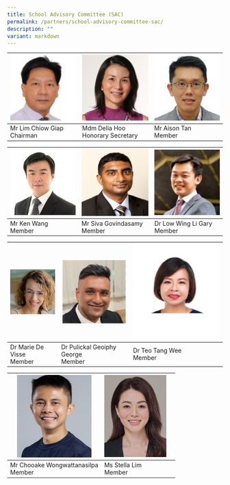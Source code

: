 ```yaml
---
title: School Advisory Committee (SAC)
permalink: /partners/school-advisory-committee-sac/
description: ""
variant: markdown
---
```

| ![](/images/SAC/Mr%20Lim%20Chiow%20Giap%20Chairman.jpg) | ![](/images/SAC/Mdm%20Hoo%20Honorary%20Secretary.jpg) | ![](/images/SAC/Mr%20Tan%20Kian%20Shen%20Aison.jpg) |
| -------- | -------- | -------- |
| Mr Lim Chiow Giap <br>Chairman     | Mdm Delia Hoo <br> Honorary Secretary     | Mr Aison Tan<br>Member     |

|![](/images/9a%20Ken%20Wang.jpg)  |![](/images/SAC/Mr%20Siva%20Govindasamy.jpg) |![](/images/SAC/Dr%20Low%20Wing%20Li%20Gary.jpg)  |
| -------- | -------- | -------- |
| Mr Ken Wang<br>Member     | Mr Siva Govindasamy<br>Member     | Dr Low Wing Li Gary<br>Member     |


|![](/images/SAC/Dr%20Marie.jpg)  |![](/images/SAC/dr%20pulickal%20geoiphy%20george%20(3).JPG)  |![](/images/dr%20teo.JPG)  |
| -------- | -------- | -------- |
| Dr Marie De Visse<br>Member     | Dr Pulickal Geoiphy George<br>Member     |  Dr Teo Tang Wee<br>Member    |


|![](/images/Choo__2_.png) |![](/images/Ms_Stella_Lim__2_.png) | |
| -------- | -------- | -------- |
| Mr Chooake Wongwattanasilpa<br>Member  |Ms Stella Lim<br>Member |     |